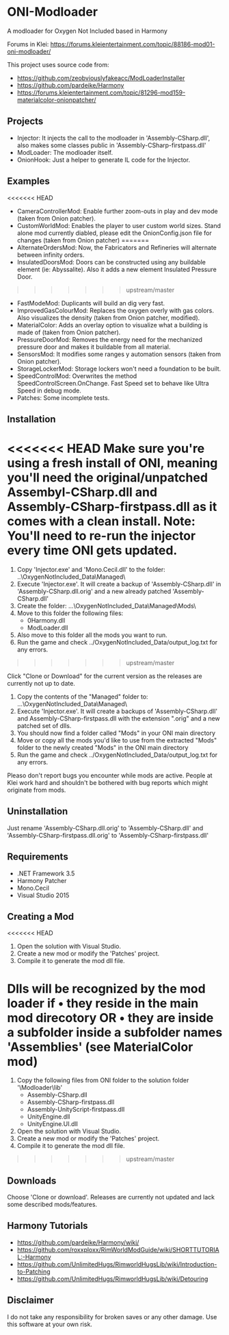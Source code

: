 # ONI-Modloader
A modloader for Oxygen Not Included based in Harmony

Forums in Klei:
https://forums.kleientertainment.com/topic/88186-mod01-oni-modloader/

This project uses source code from:
* https://github.com/zeobviouslyfakeacc/ModLoaderInstaller
* https://github.com/pardeike/Harmony
* https://forums.kleientertainment.com/topic/81296-mod159-materialcolor-onionpatcher/


Projects
--------
* Injector: It injects the call to the modloader in 'Assembly-CSharp.dll', also makes some classes public in 'Assembly-CSharp-firstpass.dll'
* ModLoader: The modloader itself.
* OnionHook: Just a helper to generate IL code for the Injector.


Examples
--------
<<<<<<< HEAD
* CameraControllerMod: Enable further zoom-outs in play and dev mode (taken from Onion patcher).
* CustomWorldMod: Enables the player to user custom world sizes. Stand alone mod currently diabled, please edit the OnionConfig.json file for changes (taken from Onion patcher)
=======
* AlternateOrdersMod: Now, the Fabricators and Refineries will alternate between infinity orders.
* InsulatedDoorsMod: Doors can be constructed using any buildable element (ie: Abyssalite). Also it adds a new element Insulated Pressure Door.
>>>>>>> upstream/master
* FastModeMod: Duplicants will build an dig very fast.
* ImprovedGasColourMod: Replaces the oxygen overly with gas colors. Also visualizes the density (taken from Onion patcher, modified).
* MaterialColor: Adds an overlay option to visualize what a building is made of (taken from Onion patcher).
* PressureDoorMod: Removes the energy need for the mechanized pressure door and makes it buildable from all material.
* SensorsMod: It modifies some ranges y automation sensors (taken from Onion patcher).
* StorageLockerMod: Storage lockers won't need a foundation to be built.
* SpeedControlMod: Overwrites the method SpeedControlScreen.OnChange. Fast Speed set to behave like Ultra Speed in debug mode.
* Patches: Some incomplete tests.


Installation
------------
<<<<<<< HEAD
Make sure you're using a fresh install of ONI, meaning you'll need the original/unpatched Assembyl-CSharp.dll and Assembly-CSharp-firstpass.dll as it comes with a clean install.
Note: You'll need to re-run the injector every time ONI gets updated.
=======
1. Copy 'Injector.exe' and 'Mono.Cecil.dll' to the folder: ..\OxygenNotIncluded_Data\Managed\
2. Execute 'Injector.exe'. It will create a backup of 'Assembly-CSharp.dll' in 'Assembly-CSharp.dll.orig' and a new already patched 'Assembly-CSharp.dll'
3. Create the folder: ...\OxygenNotIncluded_Data\Managed\Mods\
4. Move to this folder the following files:
   * 0Harmony.dll
   * ModLoader.dll
5. Also move to this folder all the mods you want to run.
6. Run the game and check ../OxygenNotIncluded_Data/output_log.txt for any errors.
>>>>>>> upstream/master

Click "Clone or Download" for the current version as the releases are currently not up to date.

1. Copy the contents of the "Managed" folder to: ...\OxygenNotIncluded_Data\Managed\
2. Execute 'Injector.exe'. It will create a backups of 'Assembly-CSharp.dll' and Assembly-CSharp-firstpass.dll with the extension ".orig"  and a new patched set of dlls.
3. You should now find a folder called "Mods" in your ONI main directory
4. Move or copy all the mods you'd like to use from the extracted "Mods" folder to the newly created "Mods" in the ONI main directory
5. Run the game and check ../OxygenNotIncluded_Data/output_log.txt for any errors.

Pleaso don't report bugs you encounter while mods are active. People at Klei work hard and shouldn't be bothered with bug reports which might originate from mods.

Uninstallation
--------------
Just rename 'Assembly-CSharp.dll.orig' to 'Assembly-CSharp.dll' and 'Assembly-CSharp-firstpass.dll.orig' to 'Assembly-CSharp-firstpass.dll'


Requirements
------------
* .NET Framework 3.5
* Harmony Patcher
* Mono.Cecil
* Visual Studio 2015


Creating a Mod
--------------
<<<<<<< HEAD
1. Open the solution with Visual Studio.
2. Create a new mod or modify the 'Patches' project.
3. Compile it to generate the mod dll file.

Dlls will be recognized by the mod loader if 
• they reside in the main mod direcotory 
OR
• they are inside a subfolder inside a subfolder names 'Assemblies' (see MaterialColor mod)
=======
1. Copy the following files from ONI folder to the solution folder '\Modloader\lib\'
   * Assembly-CSharp.dll
   * Assembly-CSharp-firstpass.dll
   * Assembly-UnityScript-firstpass.dll
   * UnityEngine.dll
   * UnityEngine.UI.dll
2. Open the solution with Visual Studio.
3. Create a new mod or modify the 'Patches' project.
4. Compile it to generate the mod dll file.
>>>>>>> upstream/master


Downloads
---------
Choose 'Clone or download'. Releases are currently not updated and lack some described mods/features.


Harmony Tutorials
-----------------
* https://github.com/pardeike/Harmony/wiki/
* https://github.com/roxxploxx/RimWorldModGuide/wiki/SHORTTUTORIAL:-Harmony
* https://github.com/UnlimitedHugs/RimworldHugsLib/wiki/Introduction-to-Patching
* https://github.com/UnlimitedHugs/RimworldHugsLib/wiki/Detouring



Disclaimer
----------
I do not take any responsibility for broken saves or any other damage. Use this software at your own risk.

